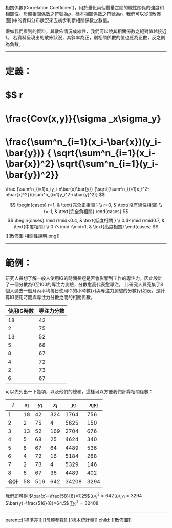 相關係數(Correlation Coefficient)，用於量化兩個變量之間的線性關係的強度和相關性。母體相關係數之符號為$\rho$，樣本相關係數之符號為$r$。我們可以從[[散佈圖]]中的資料分布狀況來去初步判斷相關係數之數值。

假如我們看到的資料，其散佈情況成線性，我們可以說其相關係數之絕對值越接近1。
若資料呈現出的散佈狀況，其斜率為正，則相關係數的值也應為正數，反之則為負數。
- - -
# 定義：
$$
r
=
\frac{Cov(x,y)}{\sigma _x\sigma_y}
=
\frac{\sum^n_{i=1}(x_i-\bar{x})(y_i-\bar{y})}
{ \sqrt{\sum^n_{i=1}(x_i-\bar{x})^2} \sqrt{\sum^n_{i=1}(y_i-\bar{y})^2}}
=
\frac
{\sum^n_{i=1}x_iy_i-n\bar{x}\bar{y}}
{\sqrt{(\sum^n_{i=1}x_i^2-n\bar{x}^2})(\sum^n_{i=1}y_i^2-n\bar{y}^2)}
$$

$$
\begin{cases}
    r=1, & \text{完全正相關 } \\
    r=0, & \text{沒有線性相關}  \\
    r=-1, & \text{完全負相關}
\end{cases}
$$
$$
\begin{cases}
    \mid r\mid<0.4, & \text{低度相關 } \\
    0.4<\mid r\mid0.7, & \text{中度相關}  \\
    0.7<\mid r\mid<1, & \text{高度相關}
\end{cases}
$$
![[散佈圖 相關性說明.png]]
- - -
# 範例：
研究人員想了解一般人使用IG的時間長短是否會影響到工作的專注力，因此設計了一個分數為0至100的專注力測驗，分數愈高代表愈專注。
此研究人員蒐集了8個人過去一個月內平均每日使用IG的小時數($x$)與專注力測驗的分數(y)如表，是計算IG使用時間與專注力分數之間的相關係數。

| 使用IG時數 | 專注力分數 |
| ------ | ----- |
| 18     | 42    |
| 2      | 75    |
| 13     | 52    |
| 5      | 68    |
| 8      | 67    |
| 4      | 72    |
| 2      | 73    |
| 6      | 67    |
可以先列出一下幾項，以及他們的總和，這樣可以方便我們計算相關係數：

| $i$ | $x_i$ | $y_i$ | $x_i$ | $y_i$ | $x_iy_i$ |
| --- | ----- | ----- | ----- | ----- | -------- |
| 1   | 18    | 42    | 324   | 1764  | 756      |
| 2   | 2     | 75    | 4     | 5625  | 150      |
| 3   | 13    | 52    | 169   | 2704  | 676      |
| 4   | 5     | 68    | 25    | 4624  | 340      |
| 5   | 8     | 67    | 64    | 4489  | 536      |
| 6   | 4     | 72    | 16    | 5184  | 288      |
| 7   | 2     | 73    | 4     | 5329  | 146      |
| 8   | 6     | 67    | 36    | 4489  | 402      |
| 合計  | 58    | 516   | 642   | 34208 | 3294     |
我們即可得
$\bar{x}=\frac{58}{8}=7.25$     $\sum{x}^2_i=642$      $\sum x_i y_i=3294$
$\bar{y}=\frac{516}{8}=64.5$    $\sum{y}^2_i=32408$    
- - -
parent::[[標準差]],[[母體參數]],[[樣本統計量]]
child::[[散佈圖]]
